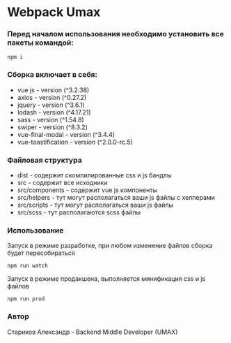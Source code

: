 # Webpack Umax



### Перед началом использования необходимо установить все пакеты командой:
```
npm i
```
### Сборка включает в себя:

- vue js - version (^3.2.38)
- axios - version (^0.27.2)
- jquery - version (^3.6.1)
- lodash - version (^4.17.21)
- sass - version (^1.54.8)
- swiper - version (^8.3.2)
- vue-final-modal - version (^3.4.4)
- vue-toastification - version (^2.0.0-rc.5)

### Файловая структура

- dist - содержит скомпилированные css и js бандлы
- src - содержит все исходники
- src/components - содержит vue js компоненты
- src/helpers - тут могут располагаться ваши js файлы с хелперами
- src/scripts - тут могут располагаться ваши js файлы
- src/scss - тут располагаются scss файлы

### Использование
Запуск в режиме разработке, при любом изменение файлов сборка будет пересобираться
```
npm run watch
```
Запуск в режиме продакшена, выполняется минификация css и js файлов
```
npm run prod
```

### Автор
Стариков Александр - Backend Middle Developer (UMAX)
